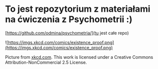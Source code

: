# To jest repozytorium z materiałami na ćwiczenia z Psychometrii :)

[https://github.com/odmina/psychometria/](tu jest całe repo)

![https://imgs.xkcd.com/comics/existence_proof.png](https://imgs.xkcd.com/comics/existence_proof.png)

Picture from [xkcd.com](xkcd.com). This work is licensed under a Creative Commons Attribution-NonCommercial 2.5 License.
